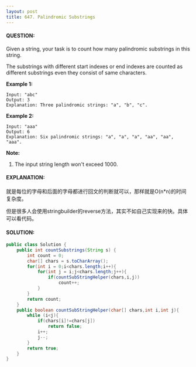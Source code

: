 ```yaml
---
layout: post
title: 647. Palindromic Substrings
---
```


#### QUESTION:

Given a string, your task is to count how many palindromic substrings in this string.

The substrings with different start indexes or end indexes are counted as different substrings even they consist of same characters.

**Example 1:**

```
Input: "abc"
Output: 3
Explanation: Three palindromic strings: "a", "b", "c".

```

**Example 2:**

```
Input: "aaa"
Output: 6
Explanation: Six palindromic strings: "a", "a", "a", "aa", "aa", "aaa".

```

**Note:**

1. The input string length won't exceed 1000.

#### EXPLANATION:

就是每位的字母和后面的字母都进行回文的判断就可以，那样就是O(n\*n)的时间复杂度。

但是很多人会使用stringbuilder的reverse方法，其实不如自己实现来的快。具体可以看代码。

#### SOLUTION:

```JAVA
public class Solution {
    public int countSubstrings(String s) {
        int count = 0;
        char[] chars = s.toCharArray();
        for(int i = 0;i<chars.length;i++){
            for(int j = i;j<chars.length;j++){
                if(countSubStringHelper(chars,i,j))
                    count++;
            }
        }
        return count;
    }
    public boolean countSubStringHelper(char[] chars,int i,int j){
        while (i<j){
            if(chars[i]!=chars[j])
                return false;
            i++;
            j--;
        }
        return true;
    }
}
```

